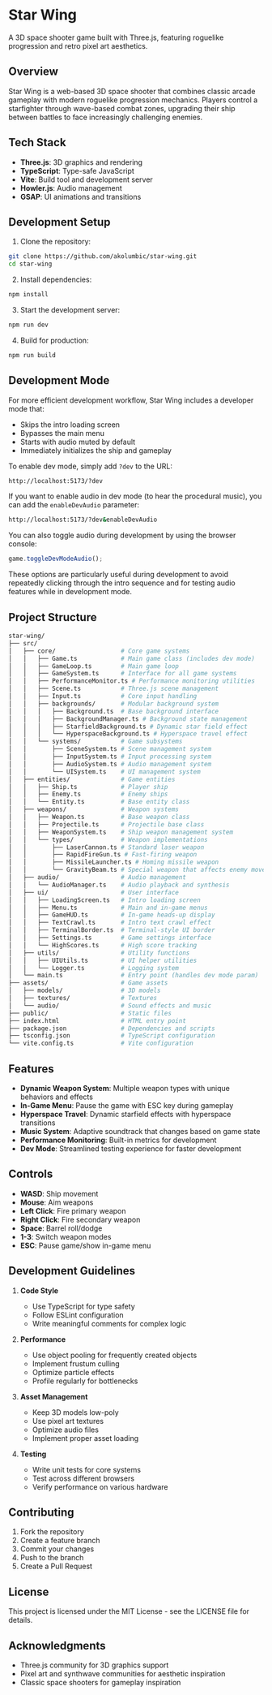 # Star Wing

A 3D space shooter game built with Three.js, featuring roguelike progression and retro pixel art aesthetics.

## Overview

Star Wing is a web-based 3D space shooter that combines classic arcade gameplay with modern roguelike progression mechanics. Players control a starfighter through wave-based combat zones, upgrading their ship between battles to face increasingly challenging enemies.

## Tech Stack

- **Three.js**: 3D graphics and rendering
- **TypeScript**: Type-safe JavaScript
- **Vite**: Build tool and development server
- **Howler.js**: Audio management
- **GSAP**: UI animations and transitions

## Development Setup

1. Clone the repository:

```bash
git clone https://github.com/akolumbic/star-wing.git
cd star-wing
```

2. Install dependencies:

```bash
npm install
```

3. Start the development server:

```bash
npm run dev
```

4. Build for production:

```bash
npm run build
```

## Development Mode

For more efficient development workflow, Star Wing includes a developer mode that:

- Skips the intro loading screen
- Bypasses the main menu
- Starts with audio muted by default
- Immediately initializes the ship and gameplay

To enable dev mode, simply add `?dev` to the URL:

```bash
http://localhost:5173/?dev
```

If you want to enable audio in dev mode (to hear the procedural music), you can add the `enableDevAudio` parameter:

```bash
http://localhost:5173/?dev&enableDevAudio
```

You can also toggle audio during development by using the browser console:

```javascript
game.toggleDevModeAudio();
```

These options are particularly useful during development to avoid repeatedly clicking through the intro sequence and for testing audio features while in development mode.

## Project Structure

```bash
star-wing/
├── src/
│   ├── core/                  # Core game systems
│   │   ├── Game.ts            # Main game class (includes dev mode)
│   │   ├── GameLoop.ts        # Main game loop
│   │   ├── GameSystem.ts      # Interface for all game systems
│   │   ├── PerformanceMonitor.ts # Performance monitoring utilities
│   │   ├── Scene.ts           # Three.js scene management
│   │   ├── Input.ts           # Core input handling
│   │   ├── backgrounds/       # Modular background system
│   │   │   ├── Background.ts  # Base background interface
│   │   │   ├── BackgroundManager.ts # Background state management
│   │   │   ├── StarfieldBackground.ts # Dynamic star field effect
│   │   │   └── HyperspaceBackground.ts # Hyperspace travel effect
│   │   └── systems/           # Game subsystems
│   │       ├── SceneSystem.ts # Scene management system
│   │       ├── InputSystem.ts # Input processing system
│   │       ├── AudioSystem.ts # Audio management system
│   │       └── UISystem.ts    # UI management system
│   ├── entities/              # Game entities
│   │   ├── Ship.ts            # Player ship
│   │   ├── Enemy.ts           # Enemy ships
│   │   └── Entity.ts          # Base entity class
│   ├── weapons/               # Weapon systems
│   │   ├── Weapon.ts          # Base weapon class
│   │   ├── Projectile.ts      # Projectile base class
│   │   ├── WeaponSystem.ts    # Ship weapon management system
│   │   └── types/             # Weapon implementations
│   │       ├── LaserCannon.ts # Standard laser weapon
│   │       ├── RapidFireGun.ts # Fast-firing weapon
│   │       ├── MissileLauncher.ts # Homing missile weapon
│   │       └── GravityBeam.ts # Special weapon that affects enemy movement
│   ├── audio/                 # Audio management
│   │   └── AudioManager.ts    # Audio playback and synthesis
│   ├── ui/                    # User interface
│   │   ├── LoadingScreen.ts   # Intro loading screen
│   │   ├── Menu.ts            # Main and in-game menus
│   │   ├── GameHUD.ts         # In-game heads-up display
│   │   ├── TextCrawl.ts       # Intro text crawl effect
│   │   ├── TerminalBorder.ts  # Terminal-style UI border
│   │   ├── Settings.ts        # Game settings interface
│   │   └── HighScores.ts      # High score tracking
│   ├── utils/                 # Utility functions
│   │   ├── UIUtils.ts         # UI helper utilities
│   │   └── Logger.ts          # Logging system
│   └── main.ts                # Entry point (handles dev mode param)
├── assets/                    # Game assets
│   ├── models/                # 3D models
│   ├── textures/              # Textures
│   └── audio/                 # Sound effects and music
├── public/                    # Static files
├── index.html                 # HTML entry point
├── package.json               # Dependencies and scripts
├── tsconfig.json              # TypeScript configuration
└── vite.config.ts             # Vite configuration
```

## Features

- **Dynamic Weapon System**: Multiple weapon types with unique behaviors and effects
- **In-Game Menu**: Pause the game with ESC key during gameplay
- **Hyperspace Travel**: Dynamic starfield effects with hyperspace transitions
- **Music System**: Adaptive soundtrack that changes based on game state
- **Performance Monitoring**: Built-in metrics for development
- **Dev Mode**: Streamlined testing experience for faster development

## Controls

- **WASD**: Ship movement
- **Mouse**: Aim weapons
- **Left Click**: Fire primary weapon
- **Right Click**: Fire secondary weapon
- **Space**: Barrel roll/dodge
- **1-3**: Switch weapon modes
- **ESC**: Pause game/show in-game menu

## Development Guidelines

1. **Code Style**

   - Use TypeScript for type safety
   - Follow ESLint configuration
   - Write meaningful comments for complex logic

2. **Performance**

   - Use object pooling for frequently created objects
   - Implement frustum culling
   - Optimize particle effects
   - Profile regularly for bottlenecks

3. **Asset Management**

   - Keep 3D models low-poly
   - Use pixel art textures
   - Optimize audio files
   - Implement proper asset loading

4. **Testing**
   - Write unit tests for core systems
   - Test across different browsers
   - Verify performance on various hardware

## Contributing

1. Fork the repository
2. Create a feature branch
3. Commit your changes
4. Push to the branch
5. Create a Pull Request

## License

This project is licensed under the MIT License - see the LICENSE file for details.

## Acknowledgments

- Three.js community for 3D graphics support
- Pixel art and synthwave communities for aesthetic inspiration
- Classic space shooters for gameplay inspiration
